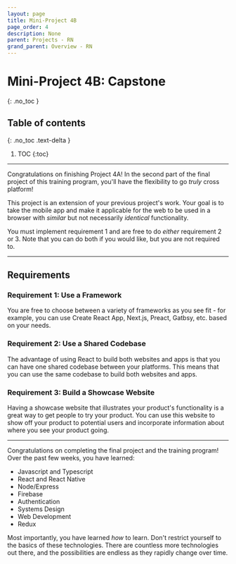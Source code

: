 ```yaml
---
layout: page
title: Mini-Project 4B
page_order: 4
description: None
parent: Projects - RN
grand_parent: Overview - RN
---
```


# Mini-Project 4B: Capstone
{: .no_toc }

## Table of contents
{: .no_toc .text-delta }

1. TOC
{:toc}

---

Congratulations on finishing Project 4A! In the second part of the final project of this training program, you'll have the flexibility to go _truly_ cross platform!

This project is an extension of your previous project's work. Your goal is to take the mobile app and make it applicable for the web to be used in a browser with _similar_ but not necessarily _identical_ functionality.

You must implement requirement 1 and are free to do _either_ requirement 2 or 3. Note that you can do both if you would like, but you are not required to.

---

## Requirements

### Requirement 1: Use a Framework

You are free to choose between a variety of frameworks as you see fit - for example, you can use Create React App, Next.js, Preact, Gatbsy, etc. based on your needs.

### Requirement 2: Use a Shared Codebase

The advantage of using React to build both websites and apps is that you can have one shared codebase between your platforms. This means that you can use the same codebase to build both websites and apps.

### Requirement 3: Build a Showcase Website

Having a showcase website that illustrates your product's functionality is a great way to get people to try your product. You can use this website to show off your product to potential users and incorporate information about where you see your product going.

---

Congratulations on completing the final project and the training program! Over the past few weeks, you have learned:

- Javascript and Typescript
- React and React Native
- Node/Express
- Firebase
- Authentication
- Systems Design
- Web Development
- Redux
 
Most importantly, you have learned _how_ to learn. Don't restrict yourself to the basics of these technologies. There are countless more technologies out there, and the possibilities are endless as they rapidly change over time.
